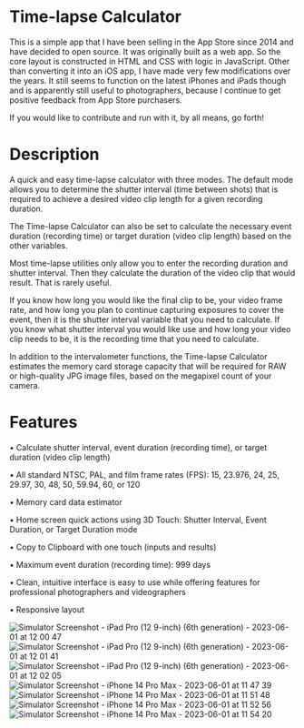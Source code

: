 # Time-lapse Calculator
This is a simple app that I have been selling in the App Store since 2014 and have decided to open source. It was originally built as a web app. So the core layout is constructed in HTML and CSS with logic in JavaScript. Other than converting it into an iOS app, I have made very few modifications over the years. It still seems to function on the latest iPhones and iPads though and is apparently still useful to photographers, because I continue to get positive feedback from App Store purchasers.

If you would like to contribute and run with it, by all means, go forth!

# Description

A quick and easy time-lapse calculator with three modes. The default mode allows you to determine the shutter interval (time between shots) that is required to achieve a desired video clip length for a given recording duration.

The Time-lapse Calculator can also be set to calculate the necessary event duration (recording time) or target duration (video clip length) based on the other variables.

Most time-lapse utilities only allow you to enter the recording duration and shutter interval. Then they calculate the duration of the video clip that would result. That is rarely useful.

If you know how long you would like the final clip to be, your video frame rate, and how long you plan to continue capturing exposures to cover the event, then it is the shutter interval variable that you need to calculate. If you know what shutter interval you would like use and how long your video clip needs to be, it is the recording time that you need to calculate.

In addition to the intervalometer functions, the Time-lapse Calculator estimates the memory card storage capacity that will be required for RAW or high-quality JPG image files, based on the megapixel count of your camera.

# Features

• Calculate shutter interval, event duration (recording time), or target duration (video clip length)

• All standard NTSC, PAL, and film frame rates (FPS): 15, 23.976, 24, 25, 29.97, 30, 48, 50, 59.94, 60, or 120

• Memory card data estimator

• Home screen quick actions using 3D Touch: Shutter Interval, Event Duration, or Target Duration mode

• Copy to Clipboard with one touch (inputs and results)

• Maximum event duration (recording time): 999 days

• Clean, intuitive interface is easy to use while offering features for professional photographers and videographers

• Responsive layout

![Simulator Screenshot - iPad Pro (12 9-inch) (6th generation) - 2023-06-01 at 12 00 47](https://github.com/user-attachments/assets/4a6a373e-1675-4fd1-938f-6906fbba437f)
![Simulator Screenshot - iPad Pro (12 9-inch) (6th generation) - 2023-06-01 at 12 01 41](https://github.com/user-attachments/assets/25bbfa99-f4c0-4759-835c-272e301ec669)
![Simulator Screenshot - iPad Pro (12 9-inch) (6th generation) - 2023-06-01 at 12 02 05](https://github.com/user-attachments/assets/614888dd-180d-4ac0-8575-cb6be78c5b22)
![Simulator Screenshot - iPhone 14 Pro Max - 2023-06-01 at 11 47 39](https://github.com/user-attachments/assets/ffb4e85e-bf11-4b2a-996b-2a3587903610)
![Simulator Screenshot - iPhone 14 Pro Max - 2023-06-01 at 11 51 48](https://github.com/user-attachments/assets/b3bb1abe-0781-4718-9144-155475c83a88)
![Simulator Screenshot - iPhone 14 Pro Max - 2023-06-01 at 11 52 56](https://github.com/user-attachments/assets/90c750b0-daca-40c5-b3db-eb28700e9039)
![Simulator Screenshot - iPhone 14 Pro Max - 2023-06-01 at 11 54 20](https://github.com/user-attachments/assets/2481bcb2-329f-4bed-9ec9-9eadb01a38f3)
